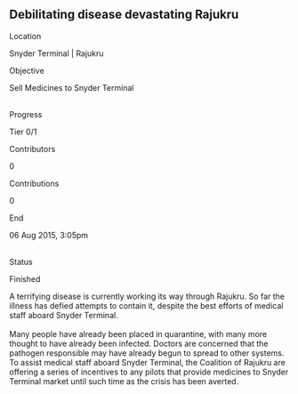 ## Debilitating disease devastating Rajukru

Location

Snyder Terminal \| Rajukru

Objective

Sell Medicines to Snyder Terminal

\
Progress

Tier 0/1

Contributors

0

Contributions

0

End

06 Aug 2015, 3:05pm

\
Status

Finished

A terrifying disease is currently working its way through Rajukru. So
far the illness has defied attempts to contain it, despite the best
efforts of medical staff aboard Snyder Terminal.\
\
Many people have already been placed in quarantine, with many more
thought to have already been infected. Doctors are concerned that the
pathogen responsible may have already begun to spread to other systems.
To assist medical staff aboard Snyder Terminal, the Coalition of Rajukru
are offering a series of incentives to any pilots that provide medicines
to Snyder Terminal market until such time as the crisis has been
averted.
